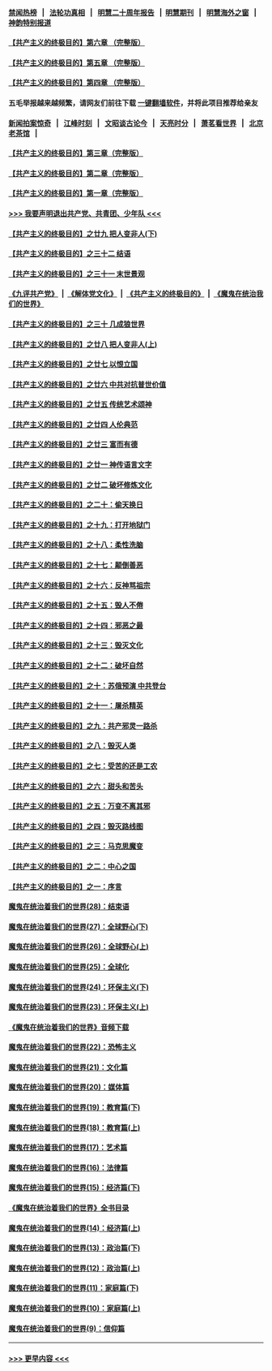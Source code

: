 #### [禁闻热榜](热点新闻.md?=0)  &nbsp;&nbsp;|&nbsp;&nbsp; [法轮功真相](https://github.com/gfw-breaker/truth/blob/master/README.md?=0) &nbsp;&nbsp;|&nbsp;&nbsp; [明慧二十周年报告](https://github.com/gfw-breaker/mh-reports/blob/master/README.md?=0) &nbsp;&nbsp;|&nbsp;&nbsp;[明慧期刊](https://github.com/gfw-breaker/mh-qikan) &nbsp;&nbsp;|&nbsp;&nbsp; [明慧海外之窗](https://github.com/gfw-breaker/mh-news/blob/master/README.md?=0) &nbsp;&nbsp;|&nbsp;&nbsp; [神韵特别报道](https://github.com/gfw-breaker/mh-news/blob/master/shenyun.md?=0)
#### [【共产主义的终极目的】第六章 （完整版）](../pages/nsc422/n11428913.md?t=03042303) 
#### [【共产主义的终极目的】第五章 （完整版）](../pages/nsc422/n11428912.md?t=03042303) 
#### [【共产主义的终极目的】第四章 （完整版）](../pages/nsc422/n11428907.md?t=03042303) 
#### 五毛举报越来越频繁，请网友们前往下载 [一键翻墙软件](https://github.com/gfw-breaker/ssr-accounts)，并将此项目推荐给亲友
#### [新闻拍案惊奇](https://github.com/gfw-breaker/banned-news/blob/master/pages/link4.md) &nbsp;&nbsp;|&nbsp;&nbsp; [江峰时刻](https://github.com/gfw-breaker/banned-news/blob/master/pages/link4.md) &nbsp;&nbsp;|&nbsp;&nbsp; [文昭谈古论今](https://github.com/gfw-breaker/banned-news/blob/master/pages/link4.md) &nbsp;&nbsp;|&nbsp;&nbsp; [天亮时分](https://github.com/gfw-breaker/banned-news/blob/master/pages/link4.md) &nbsp;&nbsp;|&nbsp;&nbsp; [萧茗看世界](https://github.com/gfw-breaker/banned-news/blob/master/pages/link4.md) &nbsp;&nbsp;|&nbsp;&nbsp; [北京老茶馆](https://github.com/gfw-breaker/banned-news/blob/master/pages/link4.md) &nbsp;&nbsp;|&nbsp;&nbsp; 
#### [【共产主义的终极目的】第三章（完整版）](../pages/nsc422/n11428848.md?t=03042303) 
#### [【共产主义的终极目的】第二章（完整版）](../pages/nsc422/n11428831.md?t=03042303) 
#### [【共产主义的终极目的】第一章（完整版）](../pages/nsc422/n11417651.md?t=03042303) 
#### [>>> 我要声明退出共产党、共青团、少年队 <<<](https://github.com/begood0513/goodnews/blob/master/quit/letter.md) 
#### [【共产主义的终极目的】之廿九 把人变非人(下)](../pages/nsc422/n11344140.md?t=03042303) 
#### [【共产主义的终极目的】之三十二 结语](../pages/nsc422/n11360535.md?t=03042303) 
#### [【共产主义的终极目的】之三十一 末世景观](../pages/nsc422/n11351129.md?t=03042303) 
#### [《九评共产党》](https://github.com/begood0513/9ping.md/blob/master/README.md) &nbsp;|&nbsp; [《解体党文化》](../../../../jtdwh.md/blob/master/README.md)  &nbsp;|&nbsp; [《共产主义的终极目的》](../../../../gczydzjmd.md/blob/master/README.md) &nbsp;|&nbsp; [《魔鬼在统治我们的世界》](../../../../mgztzwmdsj.md/blob/master/README.md) 
#### [【共产主义的终极目的】之三十 几成狼世界](../pages/nsc422/n11348280.md?t=03042303) 
#### [【共产主义的终极目的】之廿八 把人变非人(上)](../pages/nsc422/n11340492.md?t=03042303) 
#### [【共产主义的终极目的】之廿七 以恨立国](../pages/nsc422/n11336944.md?t=03042303) 
#### [【共产主义的终极目的】之廿六 中共对抗普世价值](../pages/nsc422/n11324785.md?t=03042303) 
#### [【共产主义的终极目的】之廿五 传统艺术颂神](../pages/nsc422/n11296396.md?t=03042303) 
#### [【共产主义的终极目的】之廿四 人伦典范](../pages/nsc422/n11296397.md?t=03042303) 
#### [【共产主义的终极目的】之廿三 富而有德](../pages/nsc422/n11283598.md?t=03042303) 
#### [【共产主义的终极目的】之廿一 神传语言文字](../pages/nsc422/n11263265.md?t=03042303) 
#### [【共产主义的终极目的】之廿二 破坏修炼文化](../pages/nsc422/n11245728.md?t=03042303) 
#### [【共产主义的终极目的】之二十：偷天换日](../pages/nsc422/n11238846.md?t=03042303) 
#### [【共产主义的终极目的】之十九：打开地狱门](../pages/nsc422/n11206376.md?t=03042303) 
#### [【共产主义的终极目的】之十八：柔性洗脑](../pages/nsc422/n11199994.md?t=03042303) 
#### [【共产主义的终极目的】之十七：颠倒善恶](../pages/nsc422/n11179782.md?t=03042303) 
#### [【共产主义的终极目的】之十六：反神骂祖宗](../pages/nsc422/n11166798.md?t=03042303) 
#### [【共产主义的终极目的】之十五：毁人不倦](../pages/nsc422/n11166792.md?t=03042303) 
#### [【共产主义的终极目的】之十四：邪恶之最](../pages/nsc422/n11150249.md?t=03042303) 
#### [【共产主义的终极目的】之十三：毁灭文化](../pages/nsc422/n11135227.md?t=03042303) 
#### [【共产主义的终极目的】之十二：破坏自然](../pages/nsc422/n11135214.md?t=03042303) 
#### [【共产主义的终极目的】之十：苏俄预演 中共登台](../pages/nsc422/n11118424.md?t=03042303) 
#### [【共产主义的终极目的】之十一：屠杀精英](../pages/nsc422/n11118442.md?t=03042303) 
#### [【共产主义的终极目的】之九：共产邪灵一路杀](../pages/nsc422/n11114139.md?t=03042303) 
#### [【共产主义的终极目的】之八：毁灭人类](../pages/nsc422/n11108503.md?t=03042303) 
#### [【共产主义的终极目的】之七：受苦的还是工农](../pages/nsc422/n11101809.md?t=03042303) 
#### [【共产主义的终极目的】之六：甜头和苦头](../pages/nsc422/n11096971.md?t=03042303) 
#### [【共产主义的终极目的】之五：万变不离其邪](../pages/nsc422/n11091285.md?t=03042303) 
#### [【共产主义的终极目的】之四：毁灭路线图](../pages/nsc422/n11086284.md?t=03042303) 
#### [【共产主义的终极目的】之三：马克思魔变](../pages/nsc422/n11061941.md?t=03042303) 
#### [【共产主义的终极目的】之二：中心之国](../pages/nsc422/n11047728.md?t=03042303) 
#### [【共产主义的终极目的】之一：序言](../pages/nsc422/n11086077.md?t=03042303) 
#### [魔鬼在统治着我们的世界(28)：结束语](../pages/nsc422/n10936246.md?t=03042303) 
#### [魔鬼在统治着我们的世界(27)：全球野心(下)](../pages/nsc422/n10928319.md?t=03042303) 
#### [魔鬼在统治着我们的世界(26)：全球野心(上)](../pages/nsc422/n10900318.md?t=03042303) 
#### [魔鬼在统治着我们的世界(25)：全球化](../pages/nsc422/n10788205.md?t=03042303) 
#### [魔鬼在统治着我们的世界(24)：环保主义(下)](../pages/nsc422/n10695307.md?t=03042303) 
#### [魔鬼在统治着我们的世界(23)：环保主义(上)](../pages/nsc422/n10688613.md?t=03042303) 
#### [《魔鬼在统治着我们的世界》音频下载](../pages/nsc422/n10635553.md?t=03042303) 
#### [魔鬼在统治着我们的世界(22)：恐怖主义](../pages/nsc422/n10614727.md?t=03042303) 
#### [魔鬼在统治着我们的世界(21)：文化篇](../pages/nsc422/n10597706.md?t=03042303) 
#### [魔鬼在统治着我们的世界(20)：媒体篇](../pages/nsc422/n10586579.md?t=03042303) 
#### [魔鬼在统治着我们的世界(19)：教育篇(下)](../pages/nsc422/n10564808.md?t=03042303) 
#### [魔鬼在统治着我们的世界(18)：教育篇(上)](../pages/nsc422/n10526970.md?t=03042303) 
#### [魔鬼在统治着我们的世界(17)：艺术篇](../pages/nsc422/n10499093.md?t=03042303) 
#### [魔鬼在统治着我们的世界(16)：法律篇](../pages/nsc422/n10485969.md?t=03042303) 
#### [魔鬼在统治着我们的世界(15)：经济篇(下)](../pages/nsc422/n10469975.md?t=03042303) 
#### [《魔鬼在统治着我们的世界》全书目录](../pages/nsc422/n10464261.md?t=03042303) 
#### [魔鬼在统治着我们的世界(14)：经济篇(上)](../pages/nsc422/n10457370.md?t=03042303) 
#### [魔鬼在统治着我们的世界(13)：政治篇(下)](../pages/nsc422/n10448270.md?t=03042303) 
#### [魔鬼在统治着我们的世界(12)：政治篇(上)](../pages/nsc422/n10444576.md?t=03042303) 
#### [魔鬼在统治着我们的世界(11)：家庭篇(下)](../pages/nsc422/n10440961.md?t=03042303) 
#### [魔鬼在统治着我们的世界(10)：家庭篇(上)](../pages/nsc422/n10435448.md?t=03042303) 
#### [魔鬼在统治着我们的世界(9)：信仰篇](../pages/nsc422/n10432159.md?t=03042303) 

----
#### [ >>> 更早内容 <<< ](../indexes/nsc422-earlier.md)
